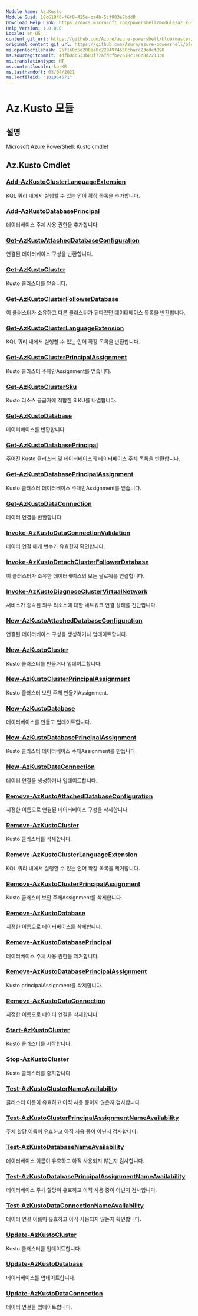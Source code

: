 ```yaml
---
Module Name: Az.Kusto
Module Guid: 18c61846-f6f0-425e-ba4b-5cf903e2bdd8
Download Help Link: https://docs.microsoft.com/powershell/module/az.kusto
Help Version: 1.0.0.0
Locale: en-US
content_git_url: https://github.com/Azure/azure-powershell/blob/master/src/Kusto/help/Az.Kusto.md
original_content_git_url: https://github.com/Azure/azure-powershell/blob/master/src/Kusto/help/Az.Kusto.md
ms.openlocfilehash: 25f1b0d5e200ee0c2294974550cbacc23edcf898
ms.sourcegitcommit: 4dfb0cc533b83f77afdcfbe2618c1e6c8d221330
ms.translationtype: MT
ms.contentlocale: ko-KR
ms.lasthandoff: 03/04/2021
ms.locfileid: "101964571"
---
```

# Az.Kusto 모듈
## 설명
Microsoft Azure PowerShell: Kusto cmdlet

## Az.Kusto Cmdlet
### [Add-AzKustoClusterLanguageExtension](Add-AzKustoClusterLanguageExtension.md)
KQL 쿼리 내에서 실행할 수 있는 언어 확장 목록을 추가합니다.

### [Add-AzKustoDatabasePrincipal](Add-AzKustoDatabasePrincipal.md)
데이터베이스 주체 사용 권한을 추가합니다.

### [Get-AzKustoAttachedDatabaseConfiguration](Get-AzKustoAttachedDatabaseConfiguration.md)
연결된 데이터베이스 구성을 반환합니다.

### [Get-AzKustoCluster](Get-AzKustoCluster.md)
Kusto 클러스터를 얻습니다.

### [Get-AzKustoClusterFollowerDatabase](Get-AzKustoClusterFollowerDatabase.md)
이 클러스터가 소유하고 다른 클러스터가 뒤따랐던 데이터베이스 목록을 반환합니다.

### [Get-AzKustoClusterLanguageExtension](Get-AzKustoClusterLanguageExtension.md)
KQL 쿼리 내에서 실행할 수 있는 언어 확장 목록을 반환합니다.

### [Get-AzKustoClusterPrincipalAssignment](Get-AzKustoClusterPrincipalAssignment.md)
Kusto 클러스터 주체인Assignment를 얻습니다.

### [Get-AzKustoClusterSku](Get-AzKustoClusterSku.md)
Kusto 리소스 공급자에 적합한 S KU를 나열합니다.

### [Get-AzKustoDatabase](Get-AzKustoDatabase.md)
데이터베이스를 반환합니다.

### [Get-AzKustoDatabasePrincipal](Get-AzKustoDatabasePrincipal.md)
주어진 Kusto 클러스터 및 데이터베이스의 데이터베이스 주체 목록을 반환합니다.

### [Get-AzKustoDatabasePrincipalAssignment](Get-AzKustoDatabasePrincipalAssignment.md)
Kusto 클러스터 데이터베이스 주체인Assignment를 얻습니다.

### [Get-AzKustoDataConnection](Get-AzKustoDataConnection.md)
데이터 연결을 반환합니다.

### [Invoke-AzKustoDataConnectionValidation](Invoke-AzKustoDataConnectionValidation.md)
데이터 연결 매개 변수가 유효한지 확인합니다.

### [Invoke-AzKustoDetachClusterFollowerDatabase](Invoke-AzKustoDetachClusterFollowerDatabase.md)
이 클러스터가 소유한 데이터베이스의 모든 팔로워를 연결합니다.

### [Invoke-AzKustoDiagnoseClusterVirtualNetwork](Invoke-AzKustoDiagnoseClusterVirtualNetwork.md)
서비스가 종속된 외부 리소스에 대한 네트워크 연결 상태를 진단합니다.

### [New-AzKustoAttachedDatabaseConfiguration](New-AzKustoAttachedDatabaseConfiguration.md)
연결된 데이터베이스 구성을 생성하거나 업데이트합니다.

### [New-AzKustoCluster](New-AzKustoCluster.md)
Kusto 클러스터를 만들거나 업데이트합니다.

### [New-AzKustoClusterPrincipalAssignment](New-AzKustoClusterPrincipalAssignment.md)
Kusto 클러스터 보안 주체 만들기Assignment.

### [New-AzKustoDatabase](New-AzKustoDatabase.md)
데이터베이스를 만들고 업데이트합니다.

### [New-AzKustoDatabasePrincipalAssignment](New-AzKustoDatabasePrincipalAssignment.md)
Kusto 클러스터 데이터베이스 주체Assignment를 만듭니다.

### [New-AzKustoDataConnection](New-AzKustoDataConnection.md)
데이터 연결을 생성하거나 업데이트합니다.

### [Remove-AzKustoAttachedDatabaseConfiguration](Remove-AzKustoAttachedDatabaseConfiguration.md)
지정한 이름으로 연결된 데이터베이스 구성을 삭제합니다.

### [Remove-AzKustoCluster](Remove-AzKustoCluster.md)
Kusto 클러스터를 삭제합니다.

### [Remove-AzKustoClusterLanguageExtension](Remove-AzKustoClusterLanguageExtension.md)
KQL 쿼리 내에서 실행할 수 있는 언어 확장 목록을 제거합니다.

### [Remove-AzKustoClusterPrincipalAssignment](Remove-AzKustoClusterPrincipalAssignment.md)
Kusto 클러스터 보안 주체Assignment를 삭제합니다.

### [Remove-AzKustoDatabase](Remove-AzKustoDatabase.md)
지정한 이름으로 데이터베이스를 삭제합니다.

### [Remove-AzKustoDatabasePrincipal](Remove-AzKustoDatabasePrincipal.md)
데이터베이스 주체 사용 권한을 제거합니다.

### [Remove-AzKustoDatabasePrincipalAssignment](Remove-AzKustoDatabasePrincipalAssignment.md)
Kusto principalAssignment를 삭제합니다.

### [Remove-AzKustoDataConnection](Remove-AzKustoDataConnection.md)
지정한 이름으로 데이터 연결을 삭제합니다.

### [Start-AzKustoCluster](Start-AzKustoCluster.md)
Kusto 클러스터를 시작합니다.

### [Stop-AzKustoCluster](Stop-AzKustoCluster.md)
Kusto 클러스터를 중지합니다.

### [Test-AzKustoClusterNameAvailability](Test-AzKustoClusterNameAvailability.md)
클러스터 이름이 유효하고 아직 사용 중이지 않은지 검사합니다.

### [Test-AzKustoClusterPrincipalAssignmentNameAvailability](Test-AzKustoClusterPrincipalAssignmentNameAvailability.md)
주체 할당 이름이 유효하고 아직 사용 중이 아닌지 검사합니다.

### [Test-AzKustoDatabaseNameAvailability](Test-AzKustoDatabaseNameAvailability.md)
데이터베이스 이름이 유효하고 아직 사용되지 않는지 검사합니다.

### [Test-AzKustoDatabasePrincipalAssignmentNameAvailability](Test-AzKustoDatabasePrincipalAssignmentNameAvailability.md)
데이터베이스 주체 할당이 유효하고 아직 사용 중이 아닌지 검사합니다.

### [Test-AzKustoDataConnectionNameAvailability](Test-AzKustoDataConnectionNameAvailability.md)
데이터 연결 이름이 유효하고 아직 사용되지 않는지 확인합니다.

### [Update-AzKustoCluster](Update-AzKustoCluster.md)
Kusto 클러스터를 업데이트합니다.

### [Update-AzKustoDatabase](Update-AzKustoDatabase.md)
데이터베이스를 업데이트합니다.

### [Update-AzKustoDataConnection](Update-AzKustoDataConnection.md)
데이터 연결을 업데이트합니다.


